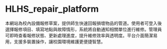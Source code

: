 # HLHS_repair_platform
本網站為校內設備報修草案，提供師生快速回報損壞物品的管道。使用者可登入後選擇報修項目、填寫地點與故障情形，系統將自動通知相關單位進行維修。管理員可即時查看報修狀態、更新處理進度，提升維修效率與透明度。平台介面簡潔易用，支援多裝置操作，讓校園環境維護更便捷智慧。
